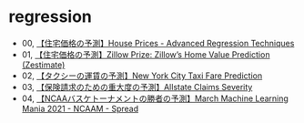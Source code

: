 # regression
- 00, [【住宅価格の予測】House Prices - Advanced Regression Techniques](https://www.kaggle.com/c/house-prices-advanced-regression-techniques)
- 01, [【住宅価格の予測】Zillow Prize: Zillow’s Home Value Prediction (Zestimate)](https://www.kaggle.com/c/zillow-prize-1)
- 02, [【タクシーの運賃の予測】New York City Taxi Fare Prediction](https://www.kaggle.com/c/new-york-city-taxi-fare-prediction)
- 03, [【保険請求のための重大度の予測】Allstate Claims Severity](https://www.kaggle.com/c/allstate-claims-severity)
- 04, [【NCAAバスケトーナメントの勝者の予測】March Machine Learning Mania 2021 - NCAAM - Spread](https://www.kaggle.com/c/ncaam-march-mania-2021-spread)
